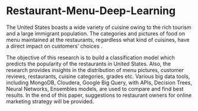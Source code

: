 # Restaurant-Menu-Deep-Learning
The United States boasts a wide variety of cuisine owing to the rich tourism and a large immigrant population. The categories and pictures of food on menu maintained at the restaurants, regardless what kind of cuisines, have a direct impact on customers’ choices . 

The objective of this research is to build a classification model which predicts the popularity of the restaurants in United States. Also, the research provides insights in the distribution of menu pictures, customer reviews, restaurants, cuisine categories, grades etc. Various big data tools, including MongoDB, Cloudera, Google Big Query, with APIs, Decision Trees, Neural Networks, Ensembles models, are used to compare and find best results.  In the end of this paper, suggestions to restaurant owners for online marketing strategy will be provided.
